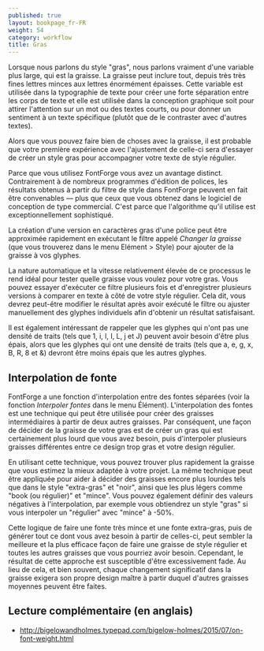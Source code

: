 ```yaml
---
published: true
layout: bookpage_fr-FR
weight: 54
category: workflow
title: Gras
---
```

Lorsque nous parlons du style "gras", nous parlons vraiment d'une variable plus large, qui est la graisse. La graisse peut inclure tout, depuis très très fines lettres minces aux lettres énormément épaisses. Cette variable est utilisée dans la typographie de texte pour créer une forte séparation entre les corps de texte et elle est utilisée dans la conception graphique soit pour attirer l'attention sur un mot ou des textes courts, ou pour donner un sentiment à un texte spécifique (plutôt que de le contraster avec d'autres textes).

Alors que vous pouvez faire bien de choses avec la graisse, il est probable que votre première expérience avec l'ajustement de celle-ci sera d'essayer de créer un style gras pour accompagner votre texte de style régulier.

Parce que vous utilisez FontForge vous avez un avantage distinct. Contrairement à de nombreux programmes d'édition de polices, les résultats obtenus à partir du filtre de style dans FontForge peuvent en fait être convenables &mdash; plus que ceux que vous obtenez dans le logiciel de conception de type commercial. C'est parce que l'algorithme qu'il utilise est exceptionnellement sophistiqué.

La création d'une version en caractères gras d'une police peut être approximée rapidement en exécutant le filtre appelé <em>Changer la graisse</em> (que vous trouverez dans le menu Elément &gt; Style) pour ajouter de la graisse à vos glyphes.

La nature automatique et la vitesse relativement élevée de ce processus le rend idéal pour tester quelle graisse vous voulez pour votre gras. Vous pouvez essayer d'exécuter ce filtre plusieurs fois et d'enregistrer plusieurs versions à comparer en texte à côté de votre style régulier. Cela dit, vous devrez peut-être modifier le résultat après avoir exécuté le filtre ou ajuster manuellement des glyphes individuels afin d'obtenir un résultat satisfaisant.

Il est également intéressant de rappeler que les glyphes qui n'ont pas une densité de traits (tels que 1, i, l, I, L, j et J) peuvent avoir besoin d'être plus épais, alors que les glyphes qui ont une densité de traits (tels que a, e, g, x, B, R, 8 et &amp;) devront être moins épais que les autres glyphes.

## Interpolation de fonte

FontForge a une fonction d'interpolation entre des fontes séparées (voir la fonction <em>Interpoler fontes</em> dans le menu Élément). L'interpolation des fontes est une technique qui peut être utilisée pour créer des graisses intermédiaires à partir de deux autres graisses. Par conséquent, une façon de décider de la graisse de votre gras est de créer un gras qui est certainement plus lourd que vous avez besoin, puis d'interpoler plusieurs graisses différentes entre ce design trop gras et votre design régulier.

En utilisant cette technique, vous pouvez trouver plus rapidement la graisse que vous estimez la mieux adaptée à votre projet. La même technique peut être appliquée pour aider à décider des graisses encore plus lourdes tels que dans le style "extra-gras" et "noir", ainsi que les plus légers comme "book (ou régulier)" et "mince". Vous pouvez également définir des valeurs négatives à l'interpolation, par exemple vous obtiendrez un style "gras" si vous interpoler un "régulier" avec "mince" à -50%.

Cette logique de faire une fonte très mince et une fonte extra-gras, puis de générer tout ce dont vous avez besoin à partir de celles-ci, peut sembler la meilleure et la plus efficace façon de faire une graisse de style régulier et toutes les autres graisses que vous pourriez avoir besoin. Cependant, le résultat de cette approche est susceptible d'être excessivement fade. Au lieu de cela, et bien souvent, chaque changement significatif dans la graisse exigera son propre design maître à partir duquel d'autres graisses moyennes peuvent être faites.

## Lecture complémentaire (en anglais)

* <http://bigelowandholmes.typepad.com/bigelow-holmes/2015/07/on-font-weight.html>
